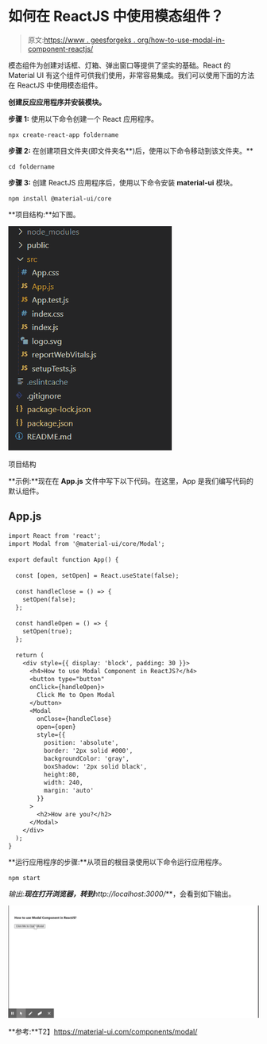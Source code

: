 # 如何在 ReactJS 中使用模态组件？

> 原文:[https://www . geesforgeks . org/how-to-use-modal-in-component-reactjs/](https://www.geeksforgeeks.org/how-to-use-modal-component-in-reactjs/)

模态组件为创建对话框、灯箱、弹出窗口等提供了坚实的基础。React 的 Material UI 有这个组件可供我们使用，非常容易集成。我们可以使用下面的方法在 ReactJS 中使用模态组件。

**创建反应应用程序并安装模块。**

**步骤 1:** 使用以下命令创建一个 React 应用程序。

```
npx create-react-app foldername
```

**步骤 2:** 在创建项目文件夹(即文件夹名**)后，使用以下命令移动到该文件夹。**

```
cd foldername
```

**步骤 3:** 创建 ReactJS 应用程序后，使用以下命令安装 **material-ui** 模块。

```
npm install @material-ui/core
```

**项目结构:**如下图。

![](img/f04ae0d8b722a9fff0bd9bd138b29c23.png)

项目结构

**示例:**现在在 **App.js** 文件中写下以下代码。在这里，App 是我们编写代码的默认组件。

## App.js

```
import React from 'react';
import Modal from '@material-ui/core/Modal';

export default function App() {

  const [open, setOpen] = React.useState(false);

  const handleClose = () => {
    setOpen(false);
  };

  const handleOpen = () => {
    setOpen(true);
  };

  return (
    <div style={{ display: 'block', padding: 30 }}>
      <h4>How to use Modal Component in ReactJS?</h4>
      <button type="button" 
      onClick={handleOpen}>
        Click Me to Open Modal
      </button>
      <Modal
        onClose={handleClose}
        open={open}
        style={{
          position: 'absolute',
          border: '2px solid #000',
          backgroundColor: 'gray',
          boxShadow: '2px solid black',
          height:80,
          width: 240,
          margin: 'auto'
        }}
      >
        <h2>How are you?</h2>
      </Modal>
    </div>
  );
}
```

**运行应用程序的步骤:**从项目的根目录使用以下命令运行应用程序。

```
npm start
```

**输出:**现在打开浏览器，转到***http://localhost:3000/***，会看到如下输出。

![](img/33c1070d0a6c4b9a5e1b2b9e297de782.png)

**参考:**T2】https://material-ui.com/components/modal/